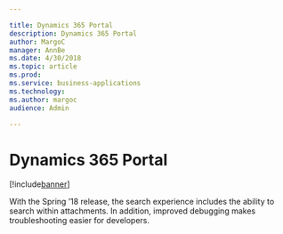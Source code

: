 ```yaml
---

title: Dynamics 365 Portal
description: Dynamics 365 Portal
author: MargoC
manager: AnnBe
ms.date: 4/30/2018
ms.topic: article
ms.prod: 
ms.service: business-applications
ms.technology: 
ms.author: margoc
audience: Admin

---
```

#  Dynamics 365 Portal




[!include[banner](../../../includes/banner.md)]

With the Spring ’18 release, the search experience includes the ability to
search within attachments. In addition, improved debugging makes troubleshooting
easier for developers.
